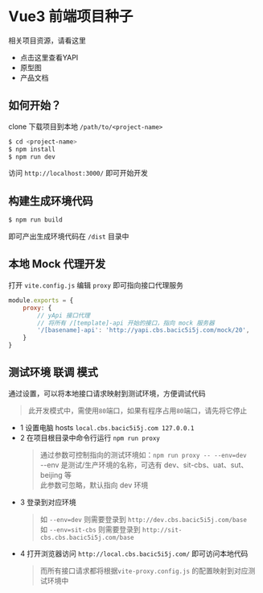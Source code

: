 Vue3 前端项目种子
===

相关项目资源，请看这里

- 点击这里查看YAPI
- 原型图
- 产品文档

如何开始？
---
clone 下载项目到本地 `/path/to/<project-name>`
```bash
$ cd <project-name>
$ npm install
$ npm run dev
```

访问 `http://localhost:3000/` 即可开始开发

构建生成环境代码
---
```bash
$ npm run build
```
即可产出生成环境代码在 `/dist` 目录中

本地 Mock 代理开发
---
打开 `vite.config.js` 编辑 `proxy` 即可指向接口代理服务
```js
module.exports = {
    proxy: {
        // yApi 接口代理
        // 将所有 /[template]-api 开始的接口，指向 mock 服务器
        '/[basename]-api': 'http://yapi.cbs.bacic5i5j.com/mock/20',
    }
}
```

测试环境 联调 模式
---

通过设置，可以将本地接口请求映射到测试环境，方便调试代码
> 此开发模式中，需使用`80`端口，如果有程序占用`80`端口，请先将它停止

 - 1 设置电脑 hosts `local.cbs.bacic5i5j.com 127.0.0.1`
 - 2 在项目根目录中命令行运行 `npm run proxy`
   > 通过参数可控制指向的测试环境如：`npm run proxy -- --env=dev` <br>
   > --env 是测试/生产环境的名称，可选有 dev、sit-cbs、uat、sut、beijing 等 <br/>
   > 此参数可忽略，默认指向 dev 环境
 - 3 登录到对应环境
   > 如 `--env=dev` 则需要登录到 `http://dev.cbs.bacic5i5j.com/base` <br>
   > 如 `--env=sit-cbs` 则需要登录到 `http://sit-cbs.cbs.bacic5i5j.com/base` <br>
 - 4 打开浏览器访问 `http://local.cbs.bacic5i5j.com/` 即可访问本地代码
   > 而所有接口请求都将根据`vite-proxy.config.js` 的配置映射到对应测试环境中
